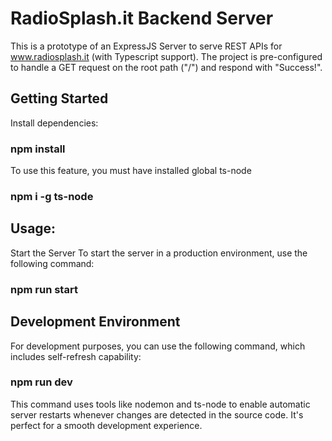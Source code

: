 # RadioSplash.it Backend Server

This is a prototype of an ExpressJS Server to serve REST APIs for www.radiosplash.it (with Typescript support).
The project is pre-configured to handle a GET request on the root path ("/") and respond with "Success!".

## Getting Started

Install dependencies:

### npm install

To use this feature, you must have installed global ts-node

### npm i -g ts-node

## Usage:

Start the Server
To start the server in a production environment, use the following command:

### npm run start

## Development Environment

For development purposes, you can use the following command, which includes self-refresh capability:

### npm run dev

This command uses tools like nodemon and ts-node to enable automatic server restarts whenever changes are detected in the source code. It's perfect for a smooth development experience.
